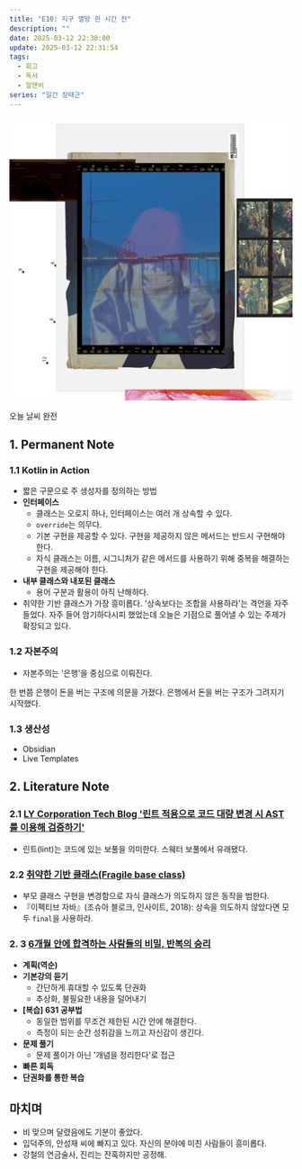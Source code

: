 ```yaml
---
title: "E10: 지구 멸망 한 시간 전"
description: ""
date: 2025-03-12 22:30:00
update: 2025-03-12 22:31:54
tags:
  - 회고
  - 독서
  - 알앤비
series: "일간 장태근" 
---
```


![Jclef '지구 멸망 한 시간 전'](20186256.jpg)

오늘 날씨 완전

## 1. Permanent Note

### 1.1 Kotlin in Action

- 짧은 구문으로 주 생성자를 정의하는 방법
- **인터페이스**
    - 클래스는 오로지 하나, 인터페이스는 여러 개 상속할 수 있다.
    - `override`는 의무다.
    - 기본 구현을 제공할 수 있다. 구현을 제공하지 않은 메서드는 반드시 구현해야 한다.
    - 자식 클래스는 이름, 시그니처가 같은 메서드를 사용하기 위해 중복을 해결하는 구현을 제공해야 한다.
- **내부 클래스와 내포된 클래스**
    - 용어 구분과 활용이 아직 난해하다.
- 취약한 기반 클래스가 가장 흥미롭다. '상속보다는 조합을 사용하라'는 격언을 자주 들었다. 자주 들어 암기하다시피 했었는데
  오늘은 기점으로 풀어낼 수 있는 주제가 확장되고 있다.

### 1.2 자본주의

- 자본주의는 '은행'을 중심으로 이뤄진다.

한 번쯤 은행이 돈을 버는 구조에 의문을 가졌다. 은행에서 돈을 버는 구조가 그려지기 시작했다.

### 1.3 생산성

- Obsidian
- Live Templates

## 2. Literature Note

### 2.1 [LY Corporation Tech Blog '린트 적용으로 코드 대량 변경 시 AST를 이용해 검증하기'](https://techblog.lycorp.co.jp/ko/using-ast-to-verify-the-code-after-code-linting)

- 린트(lint)는 코드에 있는 보풀을 의미한다. 스웨터 보풀에서 유래됐다.

### 2.2 [취약한 기반 클래스(Fragile base class)](https://en.wikipedia.org/wiki/Fragile_base_class)

- 부모 클래스 구현을 변경함으로 자식 클래스가 의도하지 않은 동작을 범한다.
- 『이펙티브 자바』(조슈아 블로크, 인사이트, 2018): 상속을 의도하지 않았다면 모두 `final`을 사용하라.

### 2. 3 [6개월 안에 합격하는 사람들의 비밀, 반복의 승리](https://youtu.be/RK5hWI1clio?si=FYz6NOBCbtyuGLX9)

- **계획(역순)**
- **기본강의 듣기**
    - 간단하게 휴대할 수 있도록 단권화
    - 추상화, 불필요한 내용을 덜어내기
- **[복습] 631 공부법**
    - 동일한 범위를 무조건 제한된 시간 안에 해결한다.
    - 측정이 되는 순간 성취감을 느끼고 자신감이 생긴다.
- **문제 풀기**
    - 문제 풀이가 아닌 '개념을 정리한다'로 접근
- **빠른 회독**
- **단권화를 통한 복습**

## 마치며

- 비 맞으며 달렸음에도 기분이 좋았다.
- 입덕주의, 안성재 씨에 빠지고 있다. 자신의 분야에 미친 사람들이 흥미롭다.
- 강철의 연금술사, 진리는 잔혹하지만 공정해.